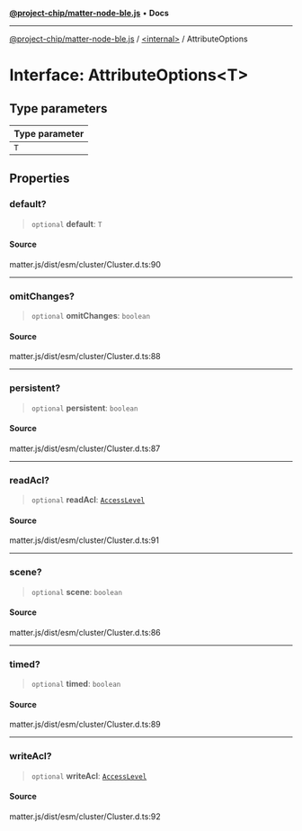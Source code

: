 [**@project-chip/matter-node-ble.js**](../../README.md) • **Docs**

***

[@project-chip/matter-node-ble.js](../../globals.md) / [\<internal\>](../README.md) / AttributeOptions

# Interface: AttributeOptions\<T\>

## Type parameters

| Type parameter |
| :------ |
| `T` |

## Properties

### default?

> `optional` **default**: `T`

#### Source

matter.js/dist/esm/cluster/Cluster.d.ts:90

***

### omitChanges?

> `optional` **omitChanges**: `boolean`

#### Source

matter.js/dist/esm/cluster/Cluster.d.ts:88

***

### persistent?

> `optional` **persistent**: `boolean`

#### Source

matter.js/dist/esm/cluster/Cluster.d.ts:87

***

### readAcl?

> `optional` **readAcl**: [`AccessLevel`](../enumerations/AccessLevel.md)

#### Source

matter.js/dist/esm/cluster/Cluster.d.ts:91

***

### scene?

> `optional` **scene**: `boolean`

#### Source

matter.js/dist/esm/cluster/Cluster.d.ts:86

***

### timed?

> `optional` **timed**: `boolean`

#### Source

matter.js/dist/esm/cluster/Cluster.d.ts:89

***

### writeAcl?

> `optional` **writeAcl**: [`AccessLevel`](../enumerations/AccessLevel.md)

#### Source

matter.js/dist/esm/cluster/Cluster.d.ts:92
